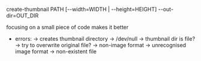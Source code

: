 create-thumbnail PATH [--width=WIDTH | --height=HEIGHT] --out-dir=OUT_DIR

focusing on a small piece of code makes it better

* errors:
    -> creates thumbnail directory
    -> /dev/null
    -> thumbnail dir is file?
    -> try to overwrite original file?
    -> non-image format
    -> unrecognised image format
    -> non-existent file
